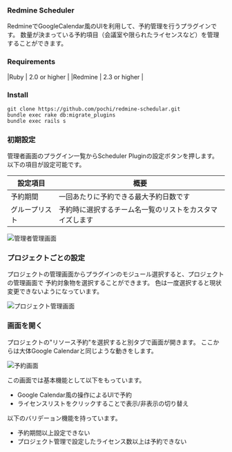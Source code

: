 ### Redmine Scheduler

RedmineでGoogleCalendar風のUIを利用して、予約管理を行うプラグインです。
数量が決まっている予約項目（会議室や限られたライセンスなど）を管理することができます。

### Requirements

|Ruby |  2.0 or higher |
|Redmine | 2.3 or higher |

### Install

```
git clone https://github.com/pochi/redmine-schedular.git
bundle exec rake db:migrate_plugins
bundle exec rails s
```

### 初期設定

管理者画面のプラグイン一覧からScheduler Pluginの設定ボタンを押します。
以下の項目が設定可能です。

|設定項目    |   概要|
|--------|------|
|予約期間 |   一回あたりに予約できる最大予約日数です|
|グループリスト |  予約時に選択するチーム名一覧のリストをカスタマイズします|

![管理者管理画面](https://dl.dropboxusercontent.com/u/1760801/redmine_scheduler/admin_manage.png)

### プロジェクトごとの設定

プロジェクトの管理画面からプラグインのモジュール選択すると、プロジェクトの管理画面で
予約対象物を選択することができます。
色は一度選択すると現状変更できないようになっています。

![プロジェクト管理画面](https://dl.dropboxusercontent.com/u/1760801/redmine_scheduler/project_manage.png)

### 画面を開く

プロジェクトの"リソース予約"を選択すると別タブで画面が開きます。
ここからは大体Google Calendarと同じような動きをします。

![予約画面](https://dl.dropboxusercontent.com/u/1760801/redmine_scheduler/reserve.png)

この画面では基本機能として以下をもっています。

* Google Calendar風の操作によるUIで予約
* ライセンスリストをクリックすることで表示/非表示の切り替え

以下のバリデーョン機能を持っています。

* 予約期間以上設定できない
* プロジェクト管理で設定したライセンス数以上は予約できない
